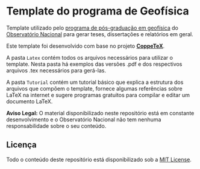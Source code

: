 # Template do programa de Geofísica

Template utilizado pelo [programa de pós-graduação em geofísica](http://www.on.br/index.php/pt-br/programas-academicos/geofisica.html)
do [Observatório Nacional](http://www.on.br/index.php/pt-br/) para gerar teses, dissertações e relatórios em geral.

Este template foi desenvolvido com base no projeto [**CoppeTeX**](http://coppetex.sourceforge.net/).

A pasta `Latex` contém todos os arquivos necessários para utilizar o template. Nesta pasta há exemplos das versões .pdf e dos respectivos arquivos .tex necessários para gerá-las.

A pasta `Tutorial` contém um tutorial básico que explica a estrutura dos arquivos que compõem o template, fornece algumas referências sobre LaTeX na internet e sugere programas gratuitos para compilar e editar um documento LaTeX.

**Aviso Legal:** O material disponibilizado neste repositório está em constante desenvolvimento e o Observatório Nacional não tem nenhuma responsabilidade sobre o seu conteúdo.

## Licença

Todo o conteúdo deste repositório está disponibilizado sob a [MIT License](https://github.com/birocoles/Templates-geofisica-ON/blob/master/LICENSE).
